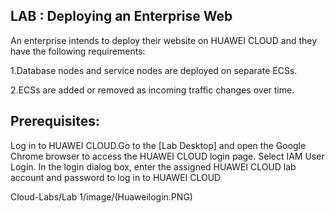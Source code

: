 ## LAB : Deploying an Enterprise Web
An enterprise intends to deploy their website on HUAWEI CLOUD and they have the 
following requirements:

1.Database nodes and service nodes are deployed on separate ECSs.

2.ECSs are added or removed as incoming traffic changes over time.

## Prerequisites:
Log in to HUAWEI CLOUD.Go to the [Lab Desktop] and open the Google 
Chrome browser to access the HUAWEI CLOUD login page. 
Select IAM User Login. 
In the 
login dialog box, enter the assigned HUAWEI CLOUD lab account and password to log in to 
HUAWEI CLOUD


Cloud-Labs/Lab 1/image/(Huaweilogin.PNG)
